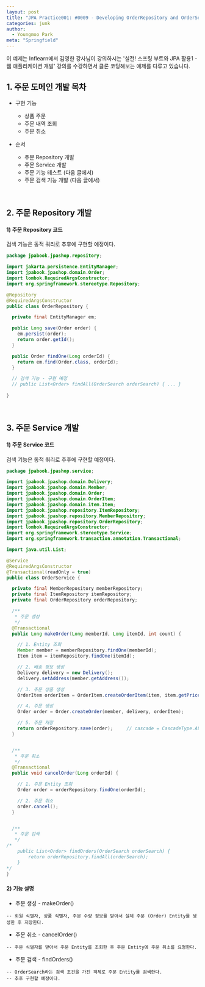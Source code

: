 ```yaml
---
layout: post
title: "JPA Practice001: #0009 - Developing OrderRepository and OrderService"
categories: junk
author:
  - Youngmoo Park
meta: "Springfield"
---
```


이 예제는 Inflearn에서 김영한 강사님이 강의하시는 '실전! 스프링 부트와 JPA 활용1 - 웹 애플리케이션 개발' 강의를 수강하면서 클론 코딩해보는 예제를 다루고 있습니다.

## 1. 주문 도메인 개발 목차

- 구현 기능
  - 상품 주문
  - 주문 내역 조회
  - 주문 취소

- 순서
  - 주문 Repository 개발
  - 주문 Service 개발
  - 주문 기능 테스트 (다음 글에서)
  - 주문 검색 기능 개발 (다음 글에서)

<br/>

## 2. 주문 Repository 개발

#### **1) 주문 Repository 코드**

검색 기능은 동적 쿼리로 추후에 구현할 예정이다.

```java
package jpabook.jpashop.repository;

import jakarta.persistence.EntityManager;
import jpabook.jpashop.domain.Order;
import lombok.RequiredArgsConstructor;
import org.springframework.stereotype.Repository;

@Repository
@RequiredArgsConstructor
public class OrderRepository {

  private final EntityManager em;

  public Long save(Order order) {
    em.persist(order);
    return order.getId();
  }

  public Order findOne(Long orderId) {
    return em.find(Order.class, orderId);
  }

  // 검색 기능 - 구현 예정
  // public List<Order> findAll(OrderSearch orderSearch) { ... }
  
}

```
<br/>

## 3. 주문 Service 개발

#### **1) 주문 Service 코드**

검색 기능은 동적 쿼리로 추후에 구현할 예정이다.

```java
package jpabook.jpashop.service;

import jpabook.jpashop.domain.Delivery;
import jpabook.jpashop.domain.Member;
import jpabook.jpashop.domain.Order;
import jpabook.jpashop.domain.OrderItem;
import jpabook.jpashop.domain.item.Item;
import jpabook.jpashop.repository.ItemRepository;
import jpabook.jpashop.repository.MemberRepository;
import jpabook.jpashop.repository.OrderRepository;
import lombok.RequiredArgsConstructor;
import org.springframework.stereotype.Service;
import org.springframework.transaction.annotation.Transactional;

import java.util.List;

@Service
@RequiredArgsConstructor
@Transactional(readOnly = true)
public class OrderService {

  private final MemberRepository memberRepository;
  private final ItemRepository itemRepository;
  private final OrderRepository orderRepository;

  /**
   * 주문 생성
   */
  @Transactional
  public Long makeOrder(Long memberId, Long itemId, int count) {

    // 1. Entity 조회
    Member member = memberRepository.findOne(memberId);
    Item item = itemRepository.findOne(itemId);

    // 2. 배송 정보 생성
    Delivery delivery = new Delivery();
    delivery.setAddress(member.getAddress());

    // 3. 주문 상품 생성
    OrderItem orderItem = OrderItem.createOrderItem(item, item.getPrice(), count);

    // 4. 주문 생성
    Order order = Order.createOrder(member, delivery, orderItem);

    // 5. 주문 저장
    return orderRepository.save(order);     // cascade = CascadeType.ALL 옵션에 따라 OrderItem과 Delivery도 연쇄적으로 persist됨.
  }


  /**
   * 주문 취소
   */
  @Transactional
  public void cancelOrder(Long orderId) {

    // 1. 주문 Entity 조회
    Order order = orderRepository.findOne(orderId);

    // 2. 주문 취소
    order.cancel();
  }


  /**
   * 주문 검색
   */
/*
    public List<Order> findOrders(OrderSearch orderSearch) {
        return orderRepository.findAll(orderSearch);
    }
*/
}

```

#### **2) 기능 설명**

- 주문 생성 - makeOrder()
```plaintext
-- 회원 식별자, 상품 식별자, 주문 수량 정보를 받아서 실제 주문 (Order) Entity를 생성한 후 저장한다.
```

- 주문 취소 - cancelOrder()
```plaintext
-- 주문 식별자를 받아서 주문 Entity를 조회한 후 주문 Entity에 주문 취소를 요청한다.
```

- 주문 검색 - findOrders()
```plaintext
-- OrderSearch라는 검색 조건을 가진 객체로 주문 Entity를 검색한다.
-- 추후 구현할 예정이다.
```
<br/>